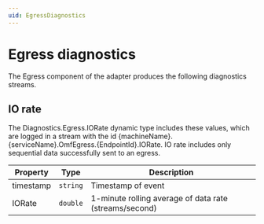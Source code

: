 ```yaml
---
uid: EgressDiagnostics
---
```


# Egress diagnostics

The Egress component of the adapter produces the following diagnostics streams.

## IO rate

The Diagnostics.Egress.IORate dynamic type includes these values, which are logged in a stream with the id {machineName}.{serviceName}.OmfEgress.{EndpointId}.IORate. IO rate includes only sequential data successfully sent to an egress.

| Property  | Type   | Description                                            	|
| --------- | ------ | -------------------------------------------------------	|
| timestamp | `string` | Timestamp of event                                    	|
| IORate    | `double` | 1-minute rolling average of data rate (streams/second)	|
